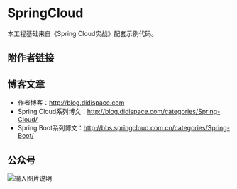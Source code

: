 # SpringCloud

本工程基础来自《Spring Cloud实战》配套示例代码。


## 附作者链接

## 博客文章

- 作者博客：http://blog.didispace.com
- Spring Cloud系列博文：http://blog.didispace.com/categories/Spring-Cloud/
- Spring Boot系列博文：http://bbs.springcloud.com.cn/categories/Spring-Boot/

## 公众号

![输入图片说明](http://git.oschina.net/uploads/images/2017/0105/082219_0315cece_437188.jpeg "在这里输入图片标题")


